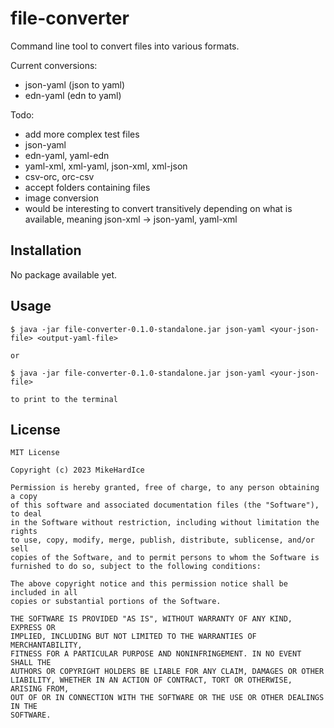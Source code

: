 # file-converter

Command line tool to convert files into various formats.

Current conversions:
+ json-yaml (json to yaml)
+ edn-yaml (edn to yaml)

Todo:
+ add more complex test files
+ json-yaml
+ edn-yaml, yaml-edn
+ yaml-xml, xml-yaml, json-xml, xml-json
+ csv-orc, orc-csv
+ accept folders containing files
+ image conversion
+ would be interesting to convert transitively depending on what is available,
  meaning json-xml -> json-yaml, yaml-xml

## Installation

No package available yet.

## Usage

    $ java -jar file-converter-0.1.0-standalone.jar json-yaml <your-json-file> <output-yaml-file>

    or

    $ java -jar file-converter-0.1.0-standalone.jar json-yaml <your-json-file>

    to print to the terminal


## License

```
MIT License

Copyright (c) 2023 MikeHardIce

Permission is hereby granted, free of charge, to any person obtaining a copy
of this software and associated documentation files (the "Software"), to deal
in the Software without restriction, including without limitation the rights
to use, copy, modify, merge, publish, distribute, sublicense, and/or sell
copies of the Software, and to permit persons to whom the Software is
furnished to do so, subject to the following conditions:

The above copyright notice and this permission notice shall be included in all
copies or substantial portions of the Software.

THE SOFTWARE IS PROVIDED "AS IS", WITHOUT WARRANTY OF ANY KIND, EXPRESS OR
IMPLIED, INCLUDING BUT NOT LIMITED TO THE WARRANTIES OF MERCHANTABILITY,
FITNESS FOR A PARTICULAR PURPOSE AND NONINFRINGEMENT. IN NO EVENT SHALL THE
AUTHORS OR COPYRIGHT HOLDERS BE LIABLE FOR ANY CLAIM, DAMAGES OR OTHER
LIABILITY, WHETHER IN AN ACTION OF CONTRACT, TORT OR OTHERWISE, ARISING FROM,
OUT OF OR IN CONNECTION WITH THE SOFTWARE OR THE USE OR OTHER DEALINGS IN THE
SOFTWARE.
```
